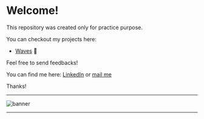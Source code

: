 # Welcome!

This repository was created only for practice purpose.

You can checkout my projects here:
- [Waves](https://github.com/caealmeida/caealmeida-pages/tree/main/lp-waves) 🌊

Feel free to send feedbacks!

You can find me here: 
[LinkedIn](https://linkedin.com/me/caealmeida) or [mail me](mailto:cae.almeida1@gmail.com)

Thanks!

---

![banner](https://user-images.githubusercontent.com/17756190/155887132-cd0407d7-f198-45ce-bf85-b7f41e266c3a.gif)

---
